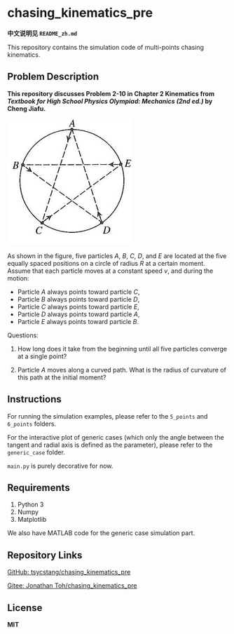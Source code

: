# chasing_kinematics_pre

**中文说明见 `README_zh.md`**

This repository contains the simulation code of multi-points chasing kinematics.

## Problem Description

**This repository discusses Problem 2-10 in Chapter 2 Kinematics from *Textbook for High School Physics Olympiad: Mechanics (2nd ed.)* by Cheng Jiafu.**

![Problem](problem_img.jpeg)

As shown in the figure, five particles $A$, $B$, $C$, $D$, and $E$ are located at the five equally spaced positions on a circle of radius $R$ at a certain moment. Assume that each particle moves at a constant speed $v$, and during the motion:

- Particle $A$ always points toward particle $C$,
- Particle $B$ always points toward particle $D$,
- Particle $C$ always points toward particle $E$,
- Particle $D$ always points toward particle $A$,
- Particle $E$ always points toward particle $B$.

Questions:

1) How long does it take from the beginning until all five particles converge at a single point?

2) Particle $A$ moves along a curved path. What is the radius of curvature of this path at the initial moment?

## Instructions

For running the simulation examples, please refer to the `5_points` and `6_points` folders.

For the interactive plot of generic cases (which only the angle between the tangent and radial axis is defined as the parameter), please refer to the `generic_case` folder.

`main.py` is purely decorative for now.

## Requirements

1. Python 3
2. Numpy
3. Matplotlib

We also have MATLAB code for the generic case simulation part.

## Repository Links

[GitHub: tsycstang/chasing_kinematics_pre](https://github.com/tsycstang/chasing_kinematics_pre)

[Gitee: Jonathan Toh/chasing_kinematics_pre](https://gitee.com/tech-navigator-jonathan-toh/chasing_kinematics_pre)

## License

**MIT**